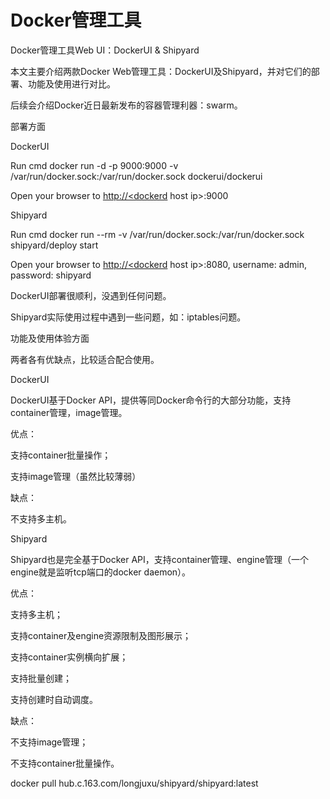 # Docker管理工具

Docker管理工具Web UI：DockerUI & Shipyard

本文主要介绍两款Docker Web管理工具：DockerUI及Shipyard，并对它们的部署、功能及使用进行对比。

后续会介绍Docker近日最新发布的容器管理利器：swarm。

部署方面

DockerUI

Run cmd docker run -d -p 9000:9000 -v /var/run/docker.sock:/var/run/docker.sock dockerui/dockerui

Open your browser to [http://&lt;dockerd](http://<dockerd) host ip&gt;:9000

Shipyard

Run cmd docker run --rm -v /var/run/docker.sock:/var/run/docker.sock shipyard/deploy start

Open your browser to [http://&lt;dockerd](http://<dockerd) host ip&gt;:8080, username: admin, password: shipyard

DockerUI部署很顺利，没遇到任何问题。

Shipyard实际使用过程中遇到一些问题，如：iptables问题。

功能及使用体验方面

两者各有优缺点，比较适合配合使用。

DockerUI

DockerUI基于Docker API，提供等同Docker命令行的大部分功能，支持container管理，image管理。

优点：

支持container批量操作；

支持image管理（虽然比较薄弱）

缺点：

不支持多主机。

Shipyard

Shipyard也是完全基于Docker API，支持container管理、engine管理（一个engine就是监听tcp端口的docker daemon）。

优点：

支持多主机；

支持container及engine资源限制及图形展示；

支持container实例横向扩展；

支持批量创建；

支持创建时自动调度。

缺点：

不支持image管理；

不支持container批量操作。

docker pull hub.c.163.com/longjuxu/shipyard/shipyard:latest



